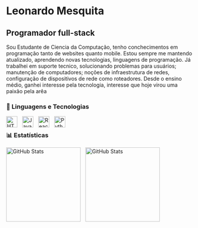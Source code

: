 # Leonardo Mesquita
## Programador full-stack

Sou Estudante de Ciencia da Computação, tenho conchecimentos em programação tanto de websites quanto mobile. Estou sempre me mantendo atualizado, aprendendo novas tecnologias, linguagens de programação. Já trabalhei em suporte tecnico, solucionando problemas para usuários; manutenção de computadores; noções de infraestrutura de redes, configuração de dispositivos de rede como roteadores. Desde o ensino médio, ganhei interesse pela tecnologia, interesse que hoje virou uma paixão pela arêa


### 🤖 Linguagens e Tecnologias

<img 
    align="left" 
    alt="HTML"
    title="HTML" 
    width="30px" 
    style="padding-right: 10px;" 
    src="https://cdn.jsdelivr.net/gh/devicons/devicon@latest/icons/html5/html5-original.svg" 
/>

<img 
    align="left" 
    alt="JavaScript" 
    title="JavaScript"
    width="30px" 
    style="padding-right: 10px;" 
    src="https://cdn.jsdelivr.net/gh/devicons/devicon@latest/icons/javascript/javascript-original.svg" 
/>

<img 
    align="left" 
    alt="React"
    title="React" 
    width="30px" 
    style="padding-right: 10px;" 
    src="https://cdn.jsdelivr.net/gh/devicons/devicon@latest/icons/react/react-original.svg" 
/>

<img 
    align="left" 
    alt="Python" 
    title="Python"
    width="30px" 
    style="padding-right: 10px;" 
    src="https://cdn.jsdelivr.net/gh/devicons/devicon@latest/icons/python/python-original.svg" 
/>

<br> 

### 📊 Estatísticas

<p>
  <img 
    align="left" 
    alt="GitHub Stats" 
    height="200" 
    style="padding-right: 10px;" 
    src="https://github-readme-stats.vercel.app/api?username=Leonardo0519&show_icons=true&theme=tokyonight&include_all_commits=true&locale=pt-br" 
  />


  <img 
    align="left" 
    alt="GitHub Stats" 
    height="200" 
    style="padding-right: 10px;" 
    src="https://github-readme-stats.vercel.app/api/top-langs/?username=Leonardo0519&theme=tokyonight&custom_title=Tecnologias" 
  />
